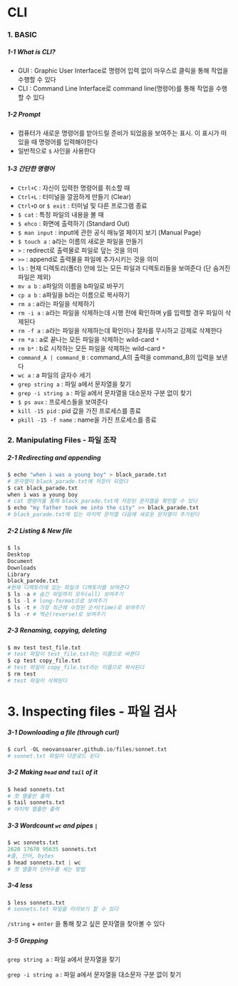 # CLI

### 1. BASIC

##### 1-1 What is CLI?

* GUI : Graphic User Interface로 명령어 입력 없이 마우스로 클릭을 통해 작업을 수행할 수 있다
* CLI : Command Line Interface로 command line(명령어)를 통해 작업을 수행할 수 있다

##### 1-2  Prompt

* 컴퓨터가 새로운 명령어를 받아드릴 준비가 되었음을 보여주는 표시. 이 표시가 떠 있을 때 명령어를 입력해야한다
* 일반적으로 `$` 사인을 사용한다

##### 1-3 간단한 명령어

* `Ctrl+C` : 자신이 입력한 명령어를 취소할 때
* `Ctrl+L` : 터미널을 깔끔하게 만들기 (Clear)
* `Ctrl+D` or `$ exit` : 터미널 및 다른 프로그램 종료
* `$ cat` : 특정 파일의 내용을 볼 때
* `$ ehco` : 화면에 출력하기 (Standard Out)
* `$ man input` : input에 관한 공식 매뉴얼 페이지 보기 (Manual Page)
* `$ touch a`  :  a라는 이름의 새로운 파일을 만들기
* `>` : redirect로 출력물로 파일로 덮는 것을 의미
* `>>` : append로 출력물을 파일에 추가시키는 것을 의미
* `ls` : 현재 디렉토리(폴더) 안에 있는 모든 파일과 디렉토리들을 보여준다 (단 숨겨진 파일은 제외)
* `mv a b` : a파일의 이름을 b파일로 바꾸기
* `cp a b` :  a파일을 b라는 이름으로 복사하기
* `rm a` :  a라는 파일을 삭제하기
* `rm -i a` :  a라는 파일을 삭제하는데 시행 전에 확인하며 y를 입력할 경우 파일이 삭제된다
* `rm -f a` :  a라는 파일을 삭제하는데 확인이나 절차를 무시하고 강제로 삭제한다
* `rm *a` :  a로 끝나는 모든 파일을 삭제하는 wild-card `*`
* `rm b*` :  b로 시작하는 모든 파일을 삭제하는 wild-card `*`
* `command_A | command_B` :  command_A의 출력을 command_B의 입력을 보낸다 
* `wc a` :  a 파일의 글자수 세기
* `grep string a` :  파일 a에서 문자열을 찾기
* `grep -i string a`  :  파일 a에서 문자열을 대소문자 구분 없이 찾기
* `$ ps aux` :  프로세스들을 보여준다
* `kill -15 pid` :  pid 값을 가진 프로세스를 종료
* `pkill -15 -f name`  :  name을 가진 프로세스를 종료



### 2. Manipulating Files - 파일 조작

##### 2-1 Redirecting and appending

```python
$ echo "when i was a young boy" > black_parade.txt
# 문자열이 black_parade.txt에 저장이 되었다
$ cat black_parade.txt
when i was a young boy
# cat 명령어를 통해 black_parade.txt에 저장된 문자열을 확인할 수 있다
$ echo "my father took me into the city" >> black_parade.txt
# black_parade.txt에 있는 마지막 문자열 다음에 새로운 문자열이 추가된다
```

##### 2-2 Listing & New file

```python
$ ls
Desktop
Document
Downloads
Library
black_parede.txt
#현재 디렉토리에 있는 파일과 디렉토리를 보여준다
$ ls -a # 숨긴 파일까지 모두(all) 보여주기
$ ls -l # long-format으로 보여주기
$ ls -t # 가장 최근에 수정된 순서(time)로 보여주기
$ ls -r # 역순(reverse)로 보여주기
```

##### 2-3 Renaming, copying, deleting

```python
$ mv test test_file.txt
# test 파일이 test_file.txt라는 이름으로 바뀐다
$ cp test copy_file.txt
# test 파일이 copy_file.txt라는 이름으로 복사된다
$ rm test
# test 파일이 삭제된다
```

# 3. Inspecting files - 파일 검사

##### 3-1 Downloading a file (through curl)

```python
$ curl -OL neovansoarer.github.io/files/sonnet.txt
# sonnet.txt 파일이 다운로드 된다
```

##### 3-2 Making `head`  and `tail` of it

```python
$ head sonnets.txt
# 첫 열줄만 출력
$ tail sonnets.txt
# 마지막 열줄만 출력
```

##### 3-3 Wordcount `wc` and pipes `|`

```python
$ wc sonnets.txt
2620 17670 95635 sonnets.txt
#줄, 단어, bytes
$ head sonnets.txt | wc
# 첫 열줄의 단어수를 세는 방법
```

##### 3-4 less

```python
$ less sonnets.txt
# sonnets.txt 파일을 미리보기 할 수 있다	
```

`/string` + `enter`  을 통해 찾고 싶은 문자열을 찾아볼 수 있다

##### 3-5 Grepping

`grep string a` :  파일 a에서 문자열을 찾기

`grep -i string a`  :  파일 a에서 문자열을 대소문자 구분 없이 찾기